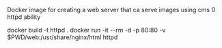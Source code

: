 Docker image for creating a web server that ca serve images using cms 0 httpd ability


docker build -t httpd .
docker run -it --rm -d -p 80:80 -v $PWD/web:/usr/share/nginx/html httpd
